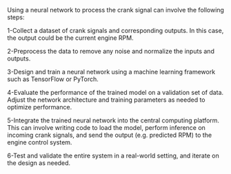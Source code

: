 Using a neural network to process the crank signal can involve the following steps:

1-Collect a dataset of crank signals and corresponding outputs. In this case, the output could be the current engine RPM.

2-Preprocess the data to remove any noise and normalize the inputs and outputs.

3-Design and train a neural network using a machine learning framework such as TensorFlow or PyTorch.

4-Evaluate the performance of the trained model on a validation set of data. Adjust the network architecture and training parameters as needed to optimize performance.

5-Integrate the trained neural network into the central computing platform. This can involve writing code to load the model, perform inference on incoming crank signals, and send the output (e.g. predicted RPM) to the engine control system.

6-Test and validate the entire system in a real-world setting, and iterate on the design as needed.
